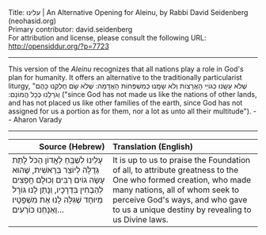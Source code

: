 <html>
<head></head>
<body>
Title: עלינו | An Alternative Opening for Aleinu, by Rabbi David Seidenberg (neohasid.org)<br />
Primary contributor: david.seidenberg<br />
For attribution and license, please consult the following URL: <a href="http://opensiddur.org/?p=7723">http://opensiddur.org/?p=7723</a>
<p />
<hr />

This version of the <em>Aleinu</em> recognizes that all nations play a role in God's plan for humanity. It offers an alternative to the traditionally particularist liturgy, "<span class="hebrew" lang="he">שֶׁלֹּא עָשָֽׂנוּ כְּגוֹיֵי הָאֲרָצוֹת וְלֹא שָׂמָֽנוּ כְּמִשְׁפְּחוֹת הָאֲדָמָה: שֶׁלֹּא שָׂם חֶלְקֵֽנוּ כָּהֶם וְגֹרָלֵֽנוּ כְּכָל הֲמוֹנָם:‏</span> ("since God has not made us like the nations of other lands, and has not placed us like other families of the earth, since God has not assigned for us a portion as for them, nor a lot as unto all their multitude"). -- Aharon Varady

<hr />

<table style="margin-left: auto;margin-right: auto;" class="draggable">
<thead><tr><th id="x" style="text-align: right;">Source (Hebrew)</th><th style="text-align: left;">Translation (English)</th></tr></thead>
<tbody>
<tr><td style="vertical-align:top;">
<div class="liturgy" lang="he">
עָלֵינוּ לְשַׁבֵּֽחַ  לַאֲדוֹן הַכֹּל
לָתֵת גְּדֻלָּה לְיוֹצֵר בְּרֵאשִׁית,‏
שֶׁהוּא עָשָׂה גוֹיִם רַבִּים
וְכוּלָם חֲפֵצִים
לְהַבְחִין בִּדְרָכָיו,‏
וְנָתַן לָנוּ גּוֹרָל מְיוּחָד
שֶׁגִלָּה לָנוּ אֶת מִשְׁפָּטָיו׃
וַאַנָחְנוּ כּוֹרְעִים…
</span></div></td>
 
<td style="vertical-align:top;">
<div class="english" lang="en">
It is up to us to praise the Foundation of all,
to attribute greatness to the One who formed creation,
who made many nations, 
all of whom seek
to perceive God's ways,
and who gave to us a unique destiny
by revealing to us Divine laws.
</td></tr>
</tbody></table>

</body>
</html>